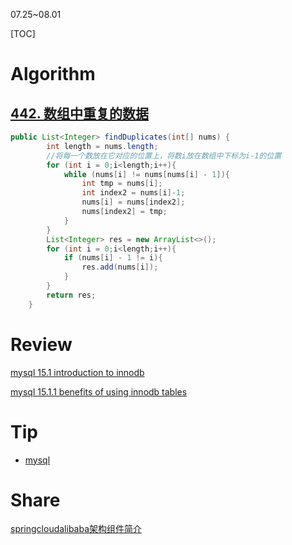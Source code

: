 07.25~08.01

[TOC]

# Algorithm

## [442. 数组中重复的数据](https://leetcode.cn/problems/find-all-duplicates-in-an-array/)

```java
public List<Integer> findDuplicates(int[] nums) {
        int length = nums.length;
        //将每一个数放在它对应的位置上，将数i放在数组中下标为i-1的位置
        for (int i = 0;i<length;i++){
            while (nums[i] != nums[nums[i] - 1]){
                int tmp = nums[i];
                int index2 = nums[i]-1;
                nums[i] = nums[index2];
                nums[index2] = tmp;
            }
        }
        List<Integer> res = new ArrayList<>();
        for (int i = 0;i<length;i++){
            if (nums[i] - 1 != i){
                res.add(nums[i]);
            }
        }
        return res;
    }
```



# Review

[mysql 15.1 introduction to innodb](https://dev.mysql.com/doc/refman/8.0/en/innodb-introduction.html)

[mysql 15.1.1 benefits of using innodb tables](https://dev.mysql.com/doc/refman/8.0/en/innodb-benefits.html)


# Tip
- [mysql](./Tip/mysql.md)

# Share

[springcloudalibaba架构组件简介](./Tip/springcloudalibaba.md)

